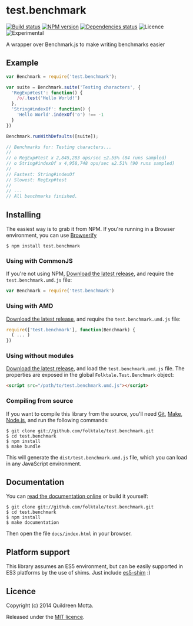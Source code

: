 test.benchmark
==============

[![Build status](https://img.shields.io/travis/folktale/test.benchmark/master.svg?style=flat)](https://travis-ci.org/folktale/test.benchmark)
[![NPM version](https://img.shields.io/npm/v/test.benchmark.svg?style=flat)](https://npmjs.org/package/test.benchmark)
[![Dependencies status](https://img.shields.io/david/folktale/test.benchmark.svg?style=flat)](https://david-dm.org/folktale/test.benchmark)
![Licence](https://img.shields.io/npm/l/test.benchmark.svg?style=flat&label=licence)
![Experimental](https://img.shields.io/badge/stability-experimental-orange.svg?style=flat)


A wrapper over Benchmark.js to make writing benchmarks easier


## Example

```js
var Benchmark = require('test.benchmark');

var suite = Benchmark.suite('Testing characters', {
  'RegExp#test': function() {
    /o/.test('Hello World!')
  },
  'String#indexOf': function() {
    'Hello World'.indexOf('o') !== -1
  }
})

Benchmark.runWithDefaults([suite]);

// Benchmarks for: Testing characters...
// 
// o RegExp#test x 2,845,283 ops/sec ±2.55% (84 runs sampled)
// o String#indexOf x 4,958,748 ops/sec ±2.51% (90 runs sampled)
// 
// Fastest: String#indexOf
// Slowest: RegExp#test
// 
// ---
// All benchmarks finished.
```


## Installing

The easiest way is to grab it from NPM. If you're running in a Browser
environment, you can use [Browserify][]

    $ npm install test.benchmark


### Using with CommonJS

If you're not using NPM, [Download the latest release][release], and require
the `test.benchmark.umd.js` file:

```js
var Benchmark = require('test.benchmark')
```


### Using with AMD

[Download the latest release][release], and require the `test.benchmark.umd.js`
file:

```js
require(['test.benchmark'], function(Benchmark) {
  ( ... )
})
```


### Using without modules

[Download the latest release][release], and load the `test.benchmark.umd.js`
file. The properties are exposed in the global `Folktale.Test.Benchmark` object:

```html
<script src="/path/to/test.benchmark.umd.js"></script>
```


### Compiling from source

If you want to compile this library from the source, you'll need [Git][],
[Make][], [Node.js][], and run the following commands:

    $ git clone git://github.com/folktale/test.benchmark.git
    $ cd test.benchmark
    $ npm install
    $ make bundle
    
This will generate the `dist/test.benchmark.umd.js` file, which you can load in
any JavaScript environment.

    
## Documentation

You can [read the documentation online][docs] or build it yourself:

    $ git clone git://github.com/folktale/test.benchmark.git
    $ cd test.benchmark
    $ npm install
    $ make documentation

Then open the file `docs/index.html` in your browser.


## Platform support

This library assumes an ES5 environment, but can be easily supported in ES3
platforms by the use of shims. Just include [es5-shim][] :)


## Licence

Copyright (c) 2014 Quildreen Motta.

Released under the [MIT licence](https://github.com/folktale/test.benchmark/blob/master/LICENCE).

<!-- links -->
[Fantasy Land]: https://github.com/fantasyland/fantasy-land
[Browserify]: http://browserify.org/
[Git]: http://git-scm.com/
[Make]: http://www.gnu.org/software/make/
[Node.js]: http://nodejs.org/
[es5-shim]: https://github.com/kriskowal/es5-shim
[docs]: http://folktale.github.io/test.benchmark
<!-- [release: https://github.com/folktale/test.benchmark/releases/download/v$VERSION/test.benchmark-$VERSION.tar.gz] -->
[release]: https://github.com/folktale/test.benchmark/releases/download/v0.1.0/test.benchmark-0.1.0.tar.gz
<!-- [/release] -->
